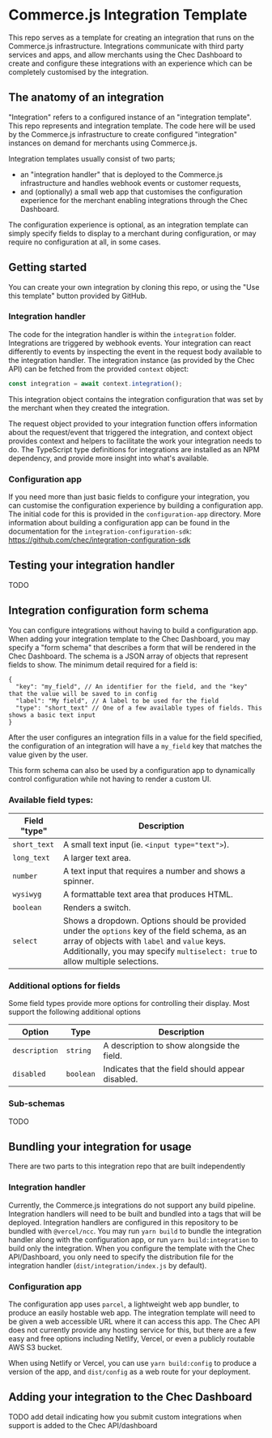 # Commerce.js Integration Template

This repo serves as a template for creating an integration that runs on the Commerce.js infrastructure. Integrations
communicate with third party services and apps, and allow merchants using the Chec Dashboard to create and configure
these integrations with an experience which can be completely customised by the integration.

## The anatomy of an integration

"Integration" refers to a configured instance of an "integration template". This repo represents and integration
template. The code here will be used by the Commerce.js infrastructure to create configured "integration" instances on
demand for merchants using Commerce.js.

Integration templates usually consist of two parts;
- an "integration handler" that is deployed to the Commerce.js infrastructure and handles webhook events or customer
requests,
- and (optionally) a small web app that customises the configuration experience for the merchant enabling integrations
through the Chec Dashboard.

The configuration experience is optional, as an integration template can simply specify fields to display to a merchant
during configuration, or may require no configuration at all, in some cases.

## Getting started

You can create your own integration by cloning this repo, or using the "Use this template" button provided by GitHub.

### Integration handler

The code for the integration handler is within the `integration` folder. Integrations are triggered by webhook events.
Your integration can react differently to events by inspecting the event in the request body available to the
integration handler. The integration instance (as provided by the Chec API) can be fetched from the provided `context`
object:

```js
const integration = await context.integration();
```

This integration object contains the integration configuration that was set by the merchant when they created the
integration.

The request object provided to your integration function offers information about the request/event that triggered the
integration, and context object provides context and helpers to facilitate the work your integration needs to do. The
TypeScript type definitions for integrations are installed as an NPM dependency, and provide more insight into what's
available.

### Configuration app

If you need more than just basic fields to configure your integration, you can customise the configuration experience
by building a configuration app. The initial code for this is provided in the `configuration-app` directory. More
information about building a configuration app can be found in the documentation for the
`integration-configuration-sdk`: https://github.com/chec/integration-configuration-sdk

## Testing your integration handler

TODO

## Integration configuration form schema

You can configure integrations without having to build a configuration app. When adding your integration template to the
Chec Dashboard, you may specify a "form schema" that describes a form that will be rendered in the Chec Dashboard. The
schema is a JSON array of objects that represent fields to show. The minimum detail required for a field is:

```json5
{
  "key": "my_field", // An identifier for the field, and the "key" that the value will be saved to in config
  "label": "My field", // A label to be used for the field
  "type": "short_text" // One of a few available types of fields. This shows a basic text input
}
```

After the user configures an integration fills in a value for the field specified, the configuration of an integration
will have a `my_field` key that matches the value given by the user.

This form schema can also be used by a configuration app to dynamically control configuration while not having to render
a custom UI.

### Available field types:

| Field "type" | Description |
|---|---|
| `short_text` | A small text input (ie. `<input type="text">`). |
| `long_text` | A larger text area. |
| `number` | A text input that requires a number and shows a spinner. |
| `wysiwyg` | A formattable text area that produces HTML. |
| `boolean` | Renders a switch. |
| `select` | Shows a dropdown. Options should be provided under the `options` key of the field schema, as an array of objects with `label` and `value` keys. Additionally, you may specify `multiselect: true` to allow multiple selections. |

### Additional options for fields

Some field types provide more options for controlling their display. Most support the following additional options

| Option | Type | Description |
|---|---|---|
| `description` | `string` | A description to show alongside the field.
| `disabled` | `boolean` | Indicates that the field should appear disabled. |

### Sub-schemas

TODO

## Bundling your integration for usage

There are two parts to this integration repo that are built independently

### Integration handler

Currently, the Commerce.js integrations do not support any build pipeline. Integration handlers will need to be built
and bundled into a tags that will be deployed. Integration handlers are configured in this repository to be bundled with
`@vercel/ncc`. You may run `yarn build` to bundle the integration handler along with the configuration app, or run
`yarn build:integration` to build only the integration. When you configure the template with the Chec API/Dashboard,
you only need to specify the distribution file for the integration handler (`dist/integration/index.js` by default).

### Configuration app

The configuration app uses `parcel`, a lightweight web app bundler, to produce an easily hostable web app. The
integration template will need to be given a web accessible URL where it can access this app. The Chec API does not
currently provide any hosting service for this, but there are a few easy and free options including Netlify, Vercel, or
even a publicly routable AWS S3 bucket.

When using Netlify or Vercel, you can use `yarn build:config` to produce a version of the app, and `dist/config` as a
web route for your deployment.

## Adding your integration to the Chec Dashboard

TODO add detail indicating how you submit custom integrations when support is added to the Chec API/dashboard
